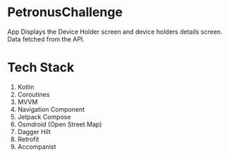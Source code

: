 # PetronusChallenge
 
App Displays the Device Holder screen and device holders details screen. Data fetched from the API.

# Tech Stack

1. Kotlin
2. Coroutines
3. MVVM
4. Navigation Component
5. Jetpack Compose
6. Osmdroid (Open Street Map)
7. Dagger Hilt
8. Retrofit
9. Accompanist
